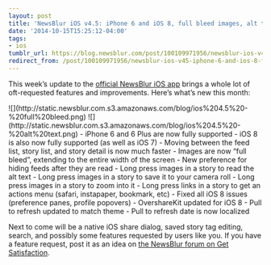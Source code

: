 ```yaml
---
layout: post
title: 'NewsBlur iOS v4.5: iPhone 6 and iOS 8, full bleed images, alt text, and more'
date: '2014-10-15T15:25:12-04:00'
tags:
- ios
tumblr_url: https://blog.newsblur.com/post/100109971956/newsblur-ios-v45-iphone-6-and-ios-8-full-bleed
redirect_from: /post/100109971956/newsblur-ios-v45-iphone-6-and-ios-8-full-bleed
---
```

This week’s update to the [official NewsBlur iOS app](http://www.newsblur.com/ios) brings a whole lot of oft-requested features and improvements. Here’s what’s new this month:

<table cellspacing="0" cellpadding="0" border="0"\><tr\><td\> ![](http://static.newsblur.com.s3.amazonaws.com/blog/ios%204.5%20-%20full%20bleed.png)</td\> <td\> ![](http://static.newsblur.com.s3.amazonaws.com/blog/ios%204.5%20-%20alt%20text.png)</td\> </tr\></table\>
- iPhone 6 and 6 Plus are now fully supported
- iOS 8 is also now fully supported (as well as iOS 7)
- Moving between the feed list, story list, and story detail is now much faster
- Images are now “full bleed”, extending to the entire width of the screen
- New preference for hiding feeds after they are read
- Long press images in a story to read the alt text
- Long press images in a story to save it to your camera roll
- Long press images in a story to zoom into it
- Long press links in a story to get an actions menu (safari, instapaper, bookmark, etc)
- Fixed all iOS 8 issues (preference panes, profile popovers)
- OvershareKit updated for iOS 8
- Pull to refresh updated to match theme
- Pull to refresh date is now localized

Next to come will be a native iOS share dialog, saved story tag editing, search, and possibly some features requested by users like you. If you have a feature request, post it as an idea on [the NewsBlur forum on Get Satisfaction](http://getsatisfaction.com/newsblur).

